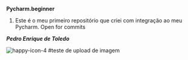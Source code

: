 **Pycharm.beginner**
1. Este é o meu primeiro repositório que criei com integração ao meu Pycharm. Open for commits

**_Pedro Enrique de Toledo_**

![happy-icon-4](https://user-images.githubusercontent.com/67933101/88109014-2a0d7980-cb80-11ea-9f3f-2bb9cc6c9486.jpg)
#teste de upload de imagem